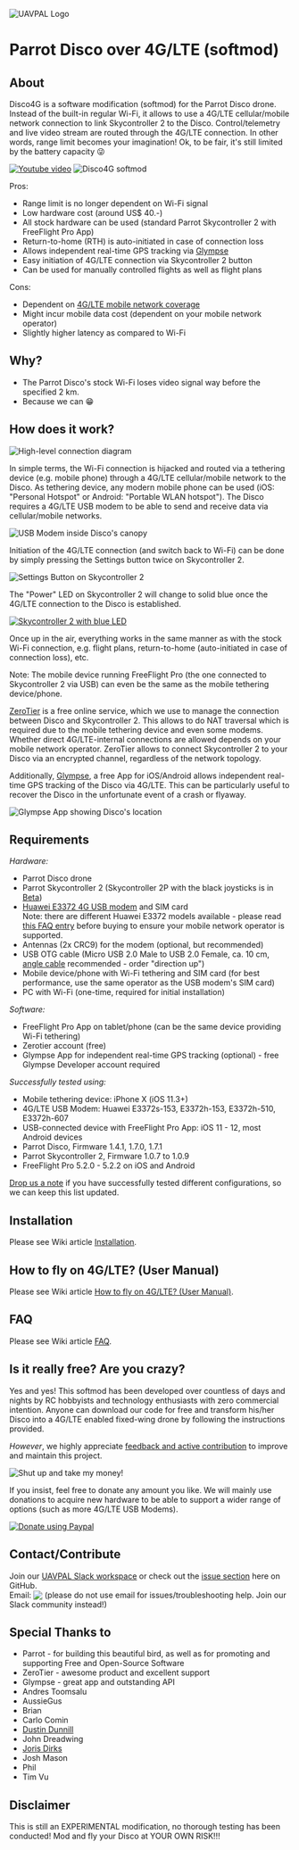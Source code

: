 <a name="top">![UAVPAL Logo](https://uavpal.com/img/uavpal-logo-461px.png)</a>
# Parrot Disco over 4G/LTE (softmod)

## About
Disco4G is a software modification (softmod) for the Parrot Disco drone. Instead of the built-in regular Wi-Fi, it allows to use a 4G/LTE cellular/mobile network connection to link Skycontroller 2 to the Disco. Control/telemetry and live video stream are routed through the 4G/LTE connection. In other words, range limit becomes your imagination! Ok, to be fair, it's still limited by the battery capacity :stuck_out_tongue_winking_eye:

[![Youtube video](https://uavpal.com/img/yt_thumbail_github.png)](https://www.youtube.com/watch?v=e9Xl3tTwReQ)
![Disco4G softmod](https://image.ibb.co/eP6A3c/disco4glte.jpg)

Pros:
- Range limit is no longer dependent on Wi-Fi signal
- Low hardware cost (around US$ 40.-)
- All stock hardware can be used (standard Parrot Skycontroller 2 with FreeFlight Pro App)
- Return-to-home (RTH) is auto-initiated in case of connection loss
- Allows independent real-time GPS tracking via [Glympse](https://www.glympse.com/get-glympse-app/)
- Easy initiation of 4G/LTE connection via Skycontroller 2 button
- Can be used for manually controlled flights as well as flight plans

Cons:
- Dependent on [4G/LTE mobile network coverage](https://en.wikipedia.org/wiki/List_of_countries_by_4G_LTE_penetration) 
- Might incur mobile data cost (dependent on your mobile network operator)
- Slightly higher latency as compared to Wi-Fi

## Why?
- The Parrot Disco's stock Wi-Fi loses video signal way before the specified 2 km.
- Because we can :grin:

## How does it work?
![High-level connection diagram](https://preview.ibb.co/c8qPP7/disco4g_highlevel_diagram_end2end.png)

In simple terms, the Wi-Fi connection is hijacked and routed via a tethering device (e.g. mobile phone) through a 4G/LTE cellular/mobile network to the Disco. As tethering device, any modern mobile phone can be used (iOS: "Personal Hotspot" or Android: "Portable WLAN hotspot").
The Disco requires a 4G/LTE USB modem to be able to send and receive data via cellular/mobile networks.

![USB Modem inside Disco's canopy](https://preview.ibb.co/g5rgNS/modem_in_disco.jpg)

Initiation of the 4G/LTE connection (and switch back to Wi-Fi) can be done by simply pressing the Settings button twice on Skycontroller 2.

![Settings Button on Skycontroller 2](https://image.ibb.co/iBWcgn/settingsbutton.jpg)

The "Power" LED on Skycontroller 2 will change to solid blue once the 4G/LTE connection to the Disco is established.

[![Skycontroller 2 with blue LED](https://image.ibb.co/f5Uz97/SC2_small_blue.jpg)](https://www.youtube.com/watch?v=SEz70ClCetM)

Once up in the air, everything works in the same manner as with the stock Wi-Fi connection, e.g. flight plans, return-to-home (auto-initiated in case of connection loss), etc.

Note: The mobile device running FreeFlight Pro (the one connected to Skycontroller 2 via USB) can even be the same as the mobile tethering device/phone.

[ZeroTier](https://zerotier.com) is a free online service, which we use to manage the connection between Disco and Skycontroller 2. This allows to do NAT traversal which is required due to the mobile tethering device and even some modems. Whether direct 4G/LTE-internal connections are allowed depends on your mobile network operator. ZeroTier allows to connect Skycontroller 2 to your Disco via an encrypted channel, regardless of the network topology.

Additionally, [Glympse](https://www.glympse.com/get-glympse-app/), a free App for iOS/Android allows independent real-time GPS tracking of the Disco via 4G/LTE. This can be particularly useful to recover the Disco in the unfortunate event of a crash or flyaway.

![Glympse App showing Disco's location](https://image.ibb.co/kwt4bn/discoglympse.png)

## Requirements
*Hardware:*
- Parrot Disco drone
- Parrot Skycontroller 2 (Skycontroller 2P with the black joysticks is in [Beta](https://uavpal.com/disco/faq#beta))
- [Huawei E3372 4G USB modem](https://consumer.huawei.com/en/mobile-broadband/e3372/specs/) and SIM card\
Note: there are different Huawei E3372 models available - please read [this FAQ entry](https://github.com/uavpal/disco4g/wiki/FAQ#e3372models) before buying to ensure your mobile network operator is supported.
- Antennas (2x CRC9) for the modem (optional, but recommended)
- USB OTG cable (Micro USB 2.0 Male to USB 2.0 Female, ca. 10 cm, [angle cable](https://www.aliexpress.com/wholesale?SearchText=USB+OTG+angle) recommended - order "direction up")
- Mobile device/phone with Wi-Fi tethering and SIM card (for best performance, use the same operator as the USB modem's SIM card)
- PC with Wi-Fi (one-time, required for initial installation)

*Software:*
- FreeFlight Pro App on tablet/phone (can be the same device providing Wi-Fi tethering)
- Zerotier account (free)
- Glympse App for independent real-time GPS tracking (optional) - free Glympse Developer account required

*<a name="supportedhw">Successfully tested using:</a>*
- Mobile tethering device: iPhone X (iOS 11.3+)
- 4G/LTE USB Modem: Huawei E3372s-153, E3372h-153, E3372h-510, E3372h-607
- USB-connected device with FreeFlight Pro App: iOS 11 - 12, most Android devices
- Parrot Disco, Firmware 1.4.1, 1.7.0, 1.7.1
- Parrot Skycontroller 2, Firmware 1.0.7 to 1.0.9
- FreeFlight Pro 5.2.0 - 5.2.2 on iOS and Android

[Drop us a note](https://github.com/uavpal/disco4g/#contactcontribute) if you have successfully tested different configurations, so we can keep this list updated.

## Installation
Please see Wiki article [Installation](https://github.com/uavpal/disco4g/wiki/Installation).

## How to fly on 4G/LTE? (User Manual)
Please see Wiki article [How to fly on 4G/LTE? (User Manual)](https://github.com/uavpal/disco4g/wiki/How-to-fly-on-4G-LTE-(User-Manual)).

## FAQ
Please see Wiki article [FAQ](https://github.com/uavpal/disco4g/wiki/FAQ).

## Is it really free? Are you crazy?
Yes and yes! This softmod has been developed over countless of days and nights by RC hobbyists and technology enthusiasts with zero commercial intention.
Anyone can download our code for free and transform his/her Disco into a 4G/LTE enabled fixed-wing drone by following the instructions provided.

_However_, we highly appreciate [feedback and active contribution](#contactcontribute) to improve and maintain this project.

![Shut up and take my money!](http://image.ibb.co/cLw9SS/shut_up_and_take_my_money.jpg)

If you insist, feel free to donate any amount you like. We will mainly use donations to acquire new hardware to be able to support a wider range of options (such as more 4G/LTE USB Modems).

[![Donate using Paypal](https://www.paypalobjects.com/en_US/i/btn/btn_donateCC_LG.gif)](https://www.paypal.com/cgi-bin/webscr?cmd=_donations&business=GY3BTZPLPBB2W&lc=US&item_name=UAVPAL&cn=Add%20special%20instructions%3A&no_shipping=1&currency_code=USD&bn=PP-DonationsBF:btn_donateCC_LG.gif:NonHosted)

## Contact/Contribute
Join our [UAVPAL Slack workspace](https://join.slack.com/t/uavpal/shared_invite/enQtMzQ4NDA5NzU0MDM5LTcyNjVjMjdkMDU4ODYwYjJmZjg1MWJmMWQwYzQyOTYzZDJiNTYwNzY3MzFiMjQ1NmIwYWE2YjQ0NzdkYWFiMGQ) or check out the [issue section](https://github.com/uavpal/disco4g/issues) here on GitHub.\
Email: <img valign="bottom" src="https://image.ibb.co/mK4krx/uavpalmail2.png"> (please do not use email for issues/troubleshooting help. Join our Slack community instead!)

## Special Thanks to
- Parrot - for building this beautiful bird, as well as for promoting and supporting Free and Open-Source Software
- ZeroTier - awesome product and excellent support
- Glympse - great app and outstanding API
- Andres Toomsalu
- AussieGus
- Brian
- Carlo Comin
- [Dustin Dunnill](https://www.youtube.com/channel/UCVQWy-DTLpRqnuA17WZkjRQ)
- John Dreadwing
- [Joris Dirks](https://djoris.nl)
- Josh Mason
- Phil
- Tim Vu

## Disclaimer
This is still an EXPERIMENTAL modification, no thorough testing has been conducted! Mod and fly your Disco at YOUR OWN RISK!!!


